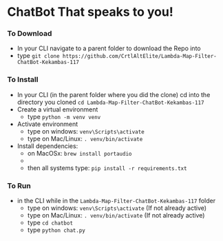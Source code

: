 # ChatBot That speaks to you!

### To Download

- In your CLI navigate to a parent folder to download the Repo into
- type `git clone https://github.com/CrtlAltElite/Lambda-Map-Filter-ChatBot-Kekambas-117`

### To Install

- In your CLI (in the parent folder where you did the clone) cd into the directory you cloned `cd Lambda-Map-Filter-ChatBot-Kekambas-117`
- Create a  virtual environment
    - type `python -m venv venv`
- Activate environment
    - type on windows: `venv\Scripts\activate`
    - type on Mac/Linux: `. venv/bin/activate` 
- Install dependencies:
    - on MacOSx: `brew install portaudio`
    - 
    - then all systems type: `pip install -r requirements.txt`


### To Run 

- in the CLI while in the `Lambda-Map-Filter-ChatBot-Kekambas-117` folder
    - type on windows: `venv\Scripts\activate` (If not already active)
    - type on Mac/Linux: `. venv/bin/activate`  (If not already active)
    - type `cd chatbot`
    - type `python chat.py`

